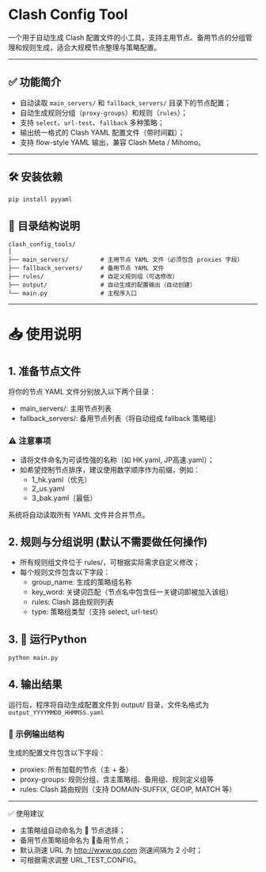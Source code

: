 # Clash Config Tool

一个用于自动生成 Clash 配置文件的小工具，支持主用节点、备用节点的分组管理和规则生成，适合大规模节点整理与策略配置。

---

## ✅ 功能简介

- 自动读取 `main_servers/` 和 `fallback_servers/` 目录下的节点配置；
- 自动生成规则分组（`proxy-groups`）和规则（`rules`）；
- 支持 `select`、`url-test`、`fallback` 多种策略；
- 输出统一格式的 Clash YAML 配置文件（带时间戳）；
- 支持 flow-style YAML 输出，兼容 Clash Meta / Mihomo。

---

## 🛠 安装依赖

```bash
pip install pyyaml
```

## 📂 目录结构说明
```
clash_config_tools/
│
├── main_servers/         # 主用节点 YAML 文件（必须包含 proxies 字段）
├── fallback_servers/     # 备用节点 YAML 文件
├── rules/                # 自定义规则组（可选修改）
├── output/               # 自动生成的配置输出（自动创建）
└── main.py               # 主程序入口
```

---

# 📥 使用说明

## 1. 准备节点文件
将你的节点 YAML 文件分别放入以下两个目录：
- main_servers/: 主用节点列表
- fallback_servers/: 备用节点列表（将自动组成 fallback 策略组）

### ⚠️ 注意事项
- 请将文件命名为可读性强的名称（如 HK.yaml, JP高速.yaml）；
- 如希望控制节点排序，建议使用数字顺序作为前缀，例如：
    - 1_hk.yaml（优先）
    - 2_us.yaml
    - 3_bak.yaml（最低）

系统将自动读取所有 YAML 文件并合并节点。

## 2. 规则与分组说明 (默认不需要做任何操作)
 - 所有规则组文件位于 rules/，可根据实际需求自定义修改；
 - 每个规则文件包含以下字段：
    - group_name: 生成的策略组名称
    - key_word: 关键词匹配（节点名中包含任一关键词即被加入该组）
    - rules: Clash 路由规则列表
    - type: 策略组类型（支持 select, url-test）

## 3. 🚀 运行Python
```python main.py```

## 4. 输出结果
运行后，程序将自动生成配置文件到 output/ 目录，文件名格式为
```output_YYYYMMDD_HHMMSS.yaml```

### 📌 示例输出结构

生成的配置文件包含以下字段：
 - proxies: 所有加载的节点（主 + 备）
 - proxy-groups: 规则分组，含主策略组、备用组、规则定义组等
 - rules: Clash 路由规则（支持 DOMAIN-SUFFIX, GEOIP, MATCH 等）

---

✅ 使用建议
 - 主策略组自动命名为 🚀 节点选择；
 - 备用节点策略组命名为 🛟备用节点；
 - 默认测速 URL 为 http://www.qq.com   测速间隔为 2 小时；
 - 可根据需求调整 URL_TEST_CONFIG。
